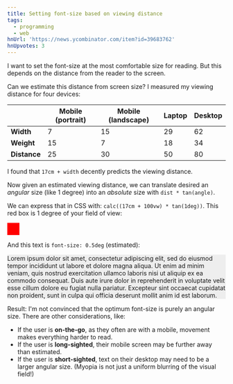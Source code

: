 ```yaml
---
title: Setting font-size based on viewing distance
tags:
  - programming
  - web
hnUrl: 'https://news.ycombinator.com/item?id=39683762'
hnUpvotes: 3
---
```


I want to set the font-size at the most comfortable size for reading.
But this depends on the distance from the reader to the screen.

Can we estimate this distance from screen size?
I measured my viewing distance for four devices:

|              | Mobile (portrait) | Mobile (landscape) | Laptop | Desktop |
| -------------|-------------------|--------------------|--------|-------- |
| **Width**    | 7                 | 15                 | 29     | 62      |
| **Weight**   | 15                | 7                  | 18     | 34      |
| **Distance** | 25                | 30                 | 50     | 80      |

I found that `17cm + width` decently predicts the viewing distance.

Now given an estimated viewing distance,
we can translate desired an _angular_ size (like 1 degree) into an _absolute_ size with
`dist * tan(angle)`.

We can express that in CSS with: `calc((17cm + 100vw) * tan(1deg))`.
This red box is 1 degree of your field of view:

<div style="background: red; width: calc((17cm + 100vw) * tan(1deg)); aspect-ratio: 1 / 1">
</div>

And this text is `font-size: 0.5deg` (estimated):

<div style="background: #eee; font-size: calc((17cm + 100vw) * tan(0.5deg));">
  Lorem ipsum dolor sit amet, consectetur adipiscing elit, sed do eiusmod tempor incididunt ut labore et dolore magna aliqua. Ut enim ad minim veniam, quis nostrud exercitation ullamco laboris nisi ut aliquip ex ea commodo consequat. Duis aute irure dolor in reprehenderit in voluptate velit esse cillum dolore eu fugiat nulla pariatur. Excepteur sint occaecat cupidatat non proident, sunt in culpa qui officia deserunt mollit anim id est laborum.
</div>

Result: I'm not convinced that the optimum font-size is purely an angular size.
There are other considerations, like:

* If the user is **on-the-go**, as they often are with a mobile, movement makes everything harder to read.
* If the user is **long-sighted**, their mobile screen may be further away than estimated.
* If the user is **short-sighted**, text on their desktop may need to be a larger angular size.
  (Myopia is not just a uniform blurring of the visual field!)
